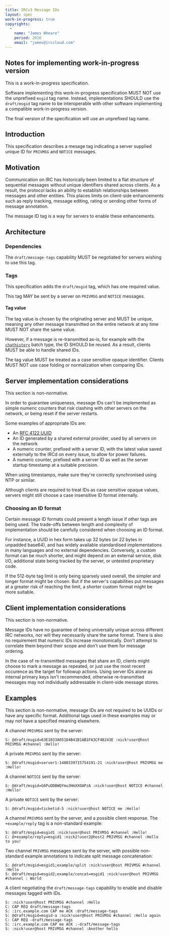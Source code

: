 ```yaml
---
title: IRCv3 Message IDs
layout: spec
work-in-progress: true
copyrights:
  -
    name: "James Wheare"
    period: 2016
    email: "james@irccloud.com"
---
```


## Notes for implementing work-in-progress version

This is a work-in-progress specification.

Software implementing this work-in-progress specification MUST NOT use the
unprefixed `msgid` tag name. Instead, implementations SHOULD use
the `draft/msgid` tag name to be interoperable with other software
implementing a compatible work-in-progress version.

The final version of the specification will use an unprefixed tag name.

## Introduction

This specification describes a mesage tag indicating a server supplied unique ID for `PRIVMSG` and `NOTICE` messages.

## Motivation

Communication on IRC has historically been limited to a flat structure of sequential messages without unique identifiers shared across clients. As a result, the protocol lacks an ability to establish relationships between messages and other entities. This places limits on client-side enhancements such as reply tracking, message editing, rating or sending other forms of message annotation.

The message ID tag is a way for servers to enable these enhancements.

## Architecture

### Dependencies

The `draft/message-tags` capability MUST be negotiated for servers wishing to use this tag.

### Tags

This specification adds the `draft/msgid` tag, which has one required value.

This tag MAY be sent by a server on `PRIVMSG` and `NOTICE` messages.

#### Tag value

The tag value is chosen by the originating server and MUST be unique, meaning any other message transmitted on the entire network at any time MUST NOT share the same value.

However, if a message is re-transmitted as-is, for example with the [`chathistory`](./batch/chathistory-3.3.html) batch type, the ID SHOULD be reused. As a result, clients MUST be able to handle shared IDs.

The tag value MUST be treated as a case sensitive opaque identifier. Clients MUST NOT use case folding or normalization when comparing IDs.

## Server implementation considerations

This section is non-normative.

In order to guarantee uniqueness, message IDs can't be implemented as simple numeric counters that risk clashing with other servers on the network, or being reset if the server restarts.

Some examples of appropriate IDs are:

* An [RFC 4122 UUID](https://tools.ietf.org/html/rfc4122)
* An ID generated by a shared external provider, used by all servers on the network
* A numeric counter, prefixed with a server ID, with the latest value saved externally to the IRCd on every issue, to allow for power failures.
* A numeric counter, prefixed with a server ID as well as the server startup timestamp at a suitable precision.

When using timestamps, make sure they're correctly synchronised using NTP or similar.

Although clients are required to treat IDs as case sensitive opaque values, servers might still choose a case insensitive ID format internally.

### Choosing an ID format

Certain message ID formats could present a length issue if other tags are being used. The trade-offs between length and complexity of implementation should be carefully considered when choosing an ID format.

For instance, a UUID in hex form takes up 32 bytes (or 22 bytes in unpadded base64), and has widely available standardised implementations in many languages and no external dependencies. Conversely, a custom format can be much shorter, and might depend on an external service, disk I/O, additional state being tracked by the server, or untested proprietary code. 

If the 512-byte tag limit is only being sparsely used overall, the simpler and longer format might be chosen. But if the server's capabilities put messages at a greater risk of reaching the limit, a shorter custom format might be more suitable.

## Client implementation considerations

This section is non-normative.

Message IDs have no guarantee of being universally unique across different IRC networks, nor will they necessarily share the same format. There is also no requirement that numeric IDs increase monotonically. Don't attempt to correlate them beyond their scope and don't use them for message ordering.

In the case of re-transmitted messages that share an ID, clients might choose to mark a message as repeated, or just use the most recent occurence as the target for followup actions. Using server IDs alone as internal primary keys isn't recommended, otherwise re-transmitted messages may not individually addressable in client-side message stores.

## Examples

This section is non-normative, message IDs are not required to be UUIDs or have any specific format. Additional tags used in these examples may or may not have a specified meaning elsewhere.

A channel `PRIVMSG` sent by the server:

    S: @draft/msgid=63E1033A051D4B41B1AB1FA3CF4B243E :nick!user@host PRIVMSG #channel :Hello!

A private `PRIVMSG` sent by the server:

    S: @draft/msgid=server1-1480339715754191-21 :nick!user@host PRIVMSG me :Hello!

A channel `NOTICE` sent by the server:

    S: @draft/msgid=G6PuDDBWQYmu3HmXXOAPzA :nick!user@host NOTICE #channel :Hello!

A private `NOTICE` sent by the server:

    S: @draft/msgid=ticketid-5 :nick!user@host NOTICE me :Hello!

A channel `PRIVMSG` sent by the server, and a possible client response. The `+example/reply` tag is a non-standard example:

    S: @draft/msgid=msgid1 :nick!user@host PRIVMSG #channel :Hello!
    C: @+example/reply=msgid1 :nick2!user2@host2 PRIVMSG #channel :Hello to you!

Two channel `PRIVMSG` messages sent by the server, with possible non-standard example annotations to indicate split message concatenation:

    S: @draft/msgid=msgid1;example/split :nick!user@host PRIVMSG #channel :Hello
    S: @draft/msgid=msgid2;example/concat=msgid1 :nick!user@host PRIVMSG #channel : World

A client negotiating the `draft/message-tags` capability to enable and disable messages tagged with IDs.

    S: :nick!user@host PRIVMSG #channel :Hello
    C: CAP REQ draft/message-tags
    S: :irc.example.com CAP me ACK :draft/message-tags
    S: @draft/msgid=msgid-a :nick!user@host PRIVMSG #channel :Hello again
    C: CAP REQ -draft/message-tags
    S: :irc.example.com CAP me ACK :-draft/message-tags
    S: :nick!user@host PRIVMSG #channel :Another hello
